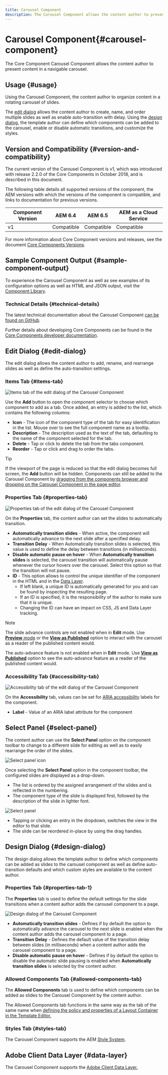 ```yaml
---
title: Carousel Component
description: The Carousel Component allows the content author to present content in a rotating carousel.
---
```


# Carousel Component{#carousel-component}

The Core Component Carousel Component allows the content author to present content in a navigable carousel.

## Usage {#usage}

Using the Carousel Component, the content author to organize content in a rotating carousel of slides.

The [edit dialog](#edit-dialog) allows the content author to create, name, and order multiple slides as well as enable auto-transition with delay. Using the [design dialog](#design-dialog), the template author can define which components can be added to the carousel, enable or disable automatic transitions, and customize the styles.

## Version and Compatibility {#version-and-compatibility}

The current version of the Carousel Component is v1, which was introduced with release 2.2.0 of the Core Components in October 2018, and is described in this document.

The following table details all supported versions of the component, the AEM versions with which the versions of the component is compatible, and links to documentation for previous versions.

|Component Version|AEM 6.4|AEM 6.5|AEM as a Cloud Service|
|--- |--- |--- |---|
|v1|Compatible|Compatible|Compatible|

For more information about Core Component versions and releases, see the document [Core Components Versions](/help/versions.md).

## Sample Component Output {#sample-component-output}

To experience the Carousel Component as well as see examples of its configuration options as well as HTML and JSON output, visit the [Component Library](https://adobe.com/go/aem_cmp_library_carousel).

### Technical Details {#technical-details}

The latest technical documentation about the Carousel Component [can be found on GitHub](https://adobe.com/go/aem_cmp_tech_carousel_v1).

Further details about developing Core Components can be found in the [Core Components developer documentation](/help/developing/overview.md).

## Edit Dialog {#edit-dialog}

The edit dialog allows the content author to add, rename, and rearrange slides as well as define the auto-transition settings.

### Items Tab {#items-tab}

![Items tab of the edit dialog of the Carousel Component](/help/assets/carousel-edit-items.png)

Use the **Add** button to open the component selector to choose which component to add as a tab. Once added, an entry is added to the list, which contains the following columns:

* **Icon** - The icon of the component type of the tab for easy identification in the list. Mouse over to see the full component name as a tooltip.
* **Description** - The description used as the text of the tab, defaulting to the name of the component selected for the tab.
* **Delete** - Tap or click to delete the tab from the tabs component.
* **Reorder** - Tap or click and drag to order the tabs.

>[!TIP]
>
>If the viewport of the page is reduced so that the edit dialog becomes full screen, the **Add** button will be hidden. Components can still be added to the Carousel Component by [dragging from the components browser and dropping on the Carousel Component in the page editor](https://docs.adobe.com/content/help/en/experience-manager-cloud-service/sites/authoring/fundamentals/editing-content.html#inserting-a-component-from-the-components-browser).

### Properties Tab {#properties-tab}

![Properties tab of the edit dialog of the Carousel Component](/help/assets/carousel-edit-properties.png)

On the **Properties** tab, the content author can set the slides to automatically transition.

* **Automatically transition slides** - When active, the component will automatically advance to the next slide after a specified delay.
* **Transition Delay** - When Automatically transition slides is selected, this value is used to define the delay between transitions (in milliseconds).
* **Disable automatic pause on hover** - When **Automatically transition slides** is selected, the carousel transition will automatically pause whenever the cursor hovers over the carousel. Select this option so that the transition will not pause.
* **ID** - This option allows to control the unique identifier of the component in the HTML and in the [Data Layer](/help/developing/data-layer/overview.md).
  * If left blank, a unique ID is automatically generated for you and can be found by inspecting the resulting page.
  * If an ID is specified, it is the responsibility of the author to make sure that it is unique.
  * Changing the ID can have an impact on CSS, JS and Data Layer tracking.

>[!NOTE]
>
>The slide advance controls are not enabled when in **Edit** mode. Use [**Preview** mode](https://docs.adobe.com/content/help/en/experience-manager-cloud-service/sites/authoring/fundamentals/editing-content.html#preview-mode) or the **[View as Published](https://docs.adobe.com/content/help/en/experience-manager-cloud-service/sites/authoring/fundamentals/editing-content.html#view-as-published)** option to interact with the carousel as a reader of the published content would.
>
>The auto-advance feature is not enabled when in **Edit** mode. Use **[View as Published](https://docs.adobe.com/content/help/en/experience-manager-cloud-service/sites/authoring/fundamentals/editing-content.html#view-as-published)** option to see the auto-advance feature as a reader of the published content would.

### Accessibility Tab {#accessibility-tab}

![Accessibility tab of the edit dialog of the Carousel Component](/help/assets/carousel-edit-accessibility.png)

On the **Accessibility** tab, values can be set for [ARIA accessibility](https://www.w3.org/WAI/standards-guidelines/aria/) labels for the component.

* **Label** - Value of an ARIA label attribute for the component

## Select Panel {#select-panel}

The content author can use the **Select Panel** option on the component toolbar to change to a different slide for editing as well as to easily rearrange the order of the slides.

![Select panel icon](/help/assets/select-panel-icon.png)

Once selecting the **Select Panel** option in the component toolbar, the configured slides are displayed as a drop-down.

* The list is ordered by the assigned arrangement of the slides and is reflected in the numbering.
* The component type of the slide is displayed first, followed by the description of the slide in lighter font.

![Select panel](/help/assets/select-panel-popover.png)

* Tapping or clicking an entry in the dropdown, switches the view in the editor to that slide.
* The slide can be reordered in-place by using the drag handles.

## Design Dialog {#design-dialog}

The design dialog allows the template author to define which components can be added as slides to the carousel component as well as define auto-transition defaults and which custom styles are available to the content author.

### Properties Tab {#properties-tab-1}

The **Properties** tab is used to define the default settings for the slide transitions when a content author adds the carousel component to a page.

![Design dialog of the Carousel Component](/help/assets/carousel-design.png)

* **Automatically transition slides** - Defines if by default the option to automatically advance the carousel to the next slide is enabled when the content author adds the carousel component to a page.
* **Transition Delay** - Defines the default value of the transition delay between slides (in milliseconds) when a content author adds the carousel component to a page.
* **Disable automatic pause on hover** - Defines if by default the option to disable the automatic slide pausing is enabled when **Automatically transition slides** is selected by the content author.

### Allowed Components Tab {#allowed-components-tab}

The **Allowed Components** tab is used to define which components can be added as slides to the Carousel Component by the content author.

The Allowed Components tab functions in the same way as the tab of the same name when [defining the policy and properties of a Layout Container in the Template Editor.](https://docs.adobe.com/content/help/en/experience-manager-cloud-service/sites/authoring/features/templates.html)

### Styles Tab {#styles-tab}

The Carousel Component supports the AEM [Style System](/help/get-started/authoring.md#component-styling).

## Adobe Client Data Layer {#data-layer}

The Carousel Component supports the [Adobe Client Data Layer.](/help/developing/data-layer/overview.md)
